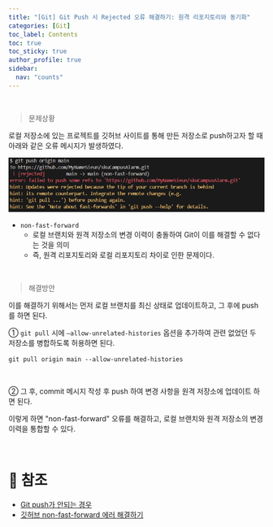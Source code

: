 ```yaml
---
title: "[Git] Git Push 시 Rejected 오류 해결하기: 원격 리포지토리와 동기화"
categories: [Git]
toc_label: Contents
toc: true
toc_sticky: true
author_profile: true
sidebar:
  nav: "counts"
---
```


<br>

> 문제상황

로컬 저장소에 있는 프로젝트를 깃허브 사이트를 통해 만든 저장소로 push하고자 할 때 아래와 같은 오류 메시지가 발생하였다.

![](/assets/images/2024/2024-04-18-14-38-26.png)

- `non-fast-forward`
  - 로컬 브랜치와 원격 저장소의 변경 이력이 충돌하여 Git이 이를 해결할 수 없다는 것을 의미
  - 즉, 원격 리포지토리와 로컬 리포지토리 차이로 인한 문제이다.

<br>

> 해결방안

이를 해결하기 위해서는 먼저 로컬 브랜치를 최신 상태로 업데이트하고, 그 후에 push를 하면 된다.

① `git pull` 시에 `–allow-unrelated-histories` 옵션을 추가하여 관련 없었던 두 저장소를 병합하도록 허용하면 된다.

```shell
git pull origin main --allow-unrelated-histories
```

<br>

② 그 후, commit 메시지 작성 후 push 하여 변경 사항을 원격 저장소에 업데이트 하면 된다.

이렇게 하면 "non-fast-forward" 오류를 해결하고, 로컬 브랜치와 원격 저장소의 변경 이력을 통합할 수 있다.

<br>

# 📎 참조

- [Git push가 안되는 경우](https://gdtbgl93.tistory.com/63)
- [깃허브 non-fast-forward 에러 해결하기](https://velog.io/@rain98/%EA%B9%83%ED%97%88%EB%B8%8C-non-fast-forward-%EC%97%90%EB%9F%AC-%ED%95%B4%EA%B2%B0%ED%95%98%EA%B8%B0)

<br>
